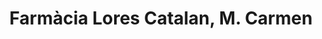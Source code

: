 ---
title: "Farmàcia Lores Catalan, M. Carmen"
url: /tossa-de-mar/farmacia-lores-catalan-m-carmen/
shop: Optiker
---